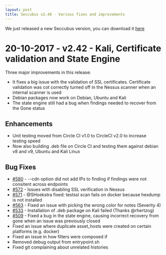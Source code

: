 ```yaml
---
layout: post
title: Seccubus v2.40 - Various fixes and improvements
---
```


We just released a new Seccubus version, you can download it [here](https://github.com/schubergphilis/Seccubus/releases/latest) 

20-10-2017 - v2.42 - Kali, Certificate validation and State Engine
==================================================================
Three major improvements in this release:
* It fixes a big issue with the validation of SSL certificates. Certificate validation was cot correctly turned off in the Nessus scanner when an internal scanner is used
* Debian packages now work on Debian, Ubuntu and Kali
* The state engine still had a bug when findings needed to recover from the Gone status

Enhancements
------------
* Unit testing moved from Circle CI v1.0 to CircleCI v2.0 to increase testing speed
* Now also building .deb file on Circle CI and testing them against debian v8 and v9, Ubuntu and Kali Linux

Bug Fixes
---------
* [#580](https://github.com/schubergphilis/Seccubus/issues/580) - --cdn option did not add IPs to finding if findings were not consitent across endpoints
* [#572](https://github.com/schubergphilis/Seccubus/issues/572) - Issues with disabling SSL verification in Nessus
* [#571](https://github.com/schubergphilis/Seccubus/issues/571) - @SHoekstra fixed: testssl scan fails on docker because hexdump is not installed
* [#563](https://github.com/schubergphilis/Seccubus/issues/563) - Fixed an issue with picking the wrong color for notes (Severity 4)
* [#533](https://github.com/schubergphilis/Seccubus/issues/533) - Installation of .deb package on Kali failed (Thanks @rhertzog)
* [#509](https://github.com/schubergphilis/Seccubus/issues/509) - Fixed a bug in the state engine, causing incorrect recovery from gone when an issue was previously closed
* Fixed an issue where duplicate asset_hosts were created on certain platforms (e.g. docker)
* Fixed an issue in how filters were composed if
* Removed debug output from entrypoint.sh
* Fixed git complaining about unrelated histories